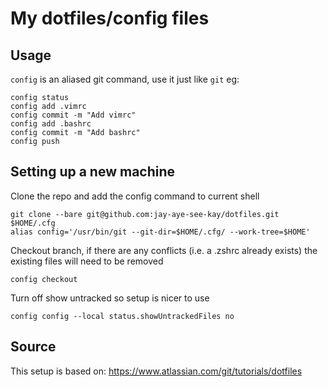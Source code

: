 # My dotfiles/config files

## Usage

`config` is an aliased git command, use it just like `git` eg:
```
config status
config add .vimrc
config commit -m "Add vimrc"
config add .bashrc
config commit -m "Add bashrc"
config push
```

## Setting up a new machine

Clone the repo and add the config command to current shell
```
git clone --bare git@github.com:jay-aye-see-kay/dotfiles.git $HOME/.cfg
alias config='/usr/bin/git --git-dir=$HOME/.cfg/ --work-tree=$HOME'
```

Checkout branch, if there are any conflicts (i.e. a .zshrc already exists) the existing files will need to be removed
```
config checkout
```

Turn off show untracked so setup is nicer to use
```
config config --local status.showUntrackedFiles no
```

## Source
This setup is based on: https://www.atlassian.com/git/tutorials/dotfiles
